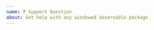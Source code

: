 ```yaml
---
name: ❓ Support Question
about: Get help with any windowed observable package
---
```


<!-- If you've discovered a bug or would like to propose a change please use one of the other issue templates. -->
